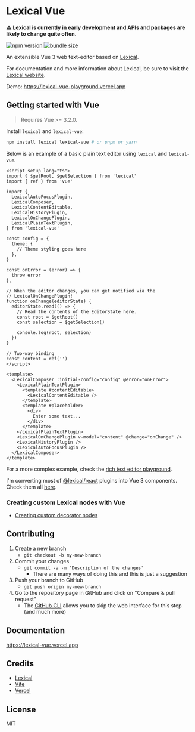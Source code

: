 # Lexical Vue

**⚠️ Lexical is currently in early development and APIs and packages are likely to change quite often.**

[![npm version](https://badge.fury.io/js/lexical-vue.svg)](https://badge.fury.io/js/lexical-vue)
[![bundle size](https://badgen.net/bundlephobia/minzip/lexical-vue)](https://bundlephobia.com/result?p=lexical-vue)

An extensible Vue 3 web text-editor based on [Lexical](https://github.com/facebook/lexical).

For documentation and more information about Lexical, be sure to visit the [Lexical website](https://lexical.dev/).

Demo: https://lexical-vue-playground.vercel.app

## Getting started with Vue

> Requires Vue >= 3.2.0.

Install `lexical` and `lexical-vue`:

```bash
npm install lexical lexical-vue # or pnpm or yarn
```

Below is an example of a basic plain text editor using `lexical` and `lexical-vue`.

```vue
<script setup lang="ts">
import { $getRoot, $getSelection } from 'lexical'
import { ref } from 'vue'

import {
  LexicalAutoFocusPlugin,
  LexicalComposer,
  LexicalContentEditable,
  LexicalHistoryPlugin,
  LexicalOnChangePlugin,
  LexicalPlainTextPlugin,
} from 'lexical-vue'

const config = {
  theme: {
    // Theme styling goes here
  },
}

const onError = (error) => {
  throw error
},

// When the editor changes, you can get notified via the
// LexicalOnChangePlugin!
function onChange(editorState) {
  editorState.read(() => {
    // Read the contents of the EditorState here.
    const root = $getRoot()
    const selection = $getSelection()

    console.log(root, selection)
  })
}

// Two-way binding
const content = ref('')
</script>

<template>
  <LexicalComposer :initial-config="config" @error="onError">
    <LexicalPlainTextPlugin>
      <template #contentEditable>
        <LexicalContentEditable />
      </template>
      <template #placeholder>
        <div>
          Enter some text...
        </div>
      </template>
    </LexicalPlainTextPlugin>
    <LexicalOnChangePlugin v-model="content" @change="onChange" />
    <LexicalHistoryPlugin />
    <LexicalAutoFocusPlugin />
  </LexicalComposer>
</template>
```

For a more complex example, check the [rich text editor playground](https://github.com/wobsoriano/lexical-vue/tree/master/packages/playground).

I'm converting most of [@lexical/react](https://github.com/facebook/lexical/tree/main/packages/lexical-react) plugins into Vue 3 components. Check them all [here](https://github.com/wobsoriano/lexical-vue/tree/master/packages/lexical-vue/src/components).

### Creating custom Lexical nodes with Vue

- [Creating custom decorator nodes](https://lexical-vue.vercel.app/plugins/custom.html)

## Contributing

1. Create a new branch
   - `git checkout -b my-new-branch`
2. Commit your changes
   - `git commit -a -m 'Description of the changes'`
     - There are many ways of doing this and this is just a suggestion
3. Push your branch to GitHub
   - `git push origin my-new-branch`
4. Go to the repository page in GitHub and click on "Compare & pull request"
   - The [GitHub CLI](https://cli.github.com/manual/gh_pr_create) allows you to skip the web interface for this step (and much more)

## Documentation

https://lexical-vue.vercel.app

## Credits

- [Lexical](https://github.com/facebook/lexical)
- [Vite](https://vitejs.dev/)
- [Vercel](https://vercel.com/)

## License

MIT
